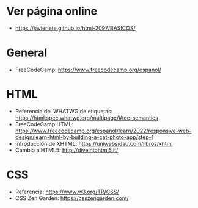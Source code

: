 # Ver página online

- https://javierlete.github.io/html-2097/BASICOS/

# General

- FreeCodeCamp: https://www.freecodecamp.org/espanol/

# HTML

- Referencia del WHATWG de etiquetas: https://html.spec.whatwg.org/multipage/#toc-semantics
- FreeCodeCamp HTML: https://www.freecodecamp.org/espanol/learn/2022/responsive-web-design/learn-html-by-building-a-cat-photo-app/step-1
- Introducción de XHTML: https://uniwebsidad.com/libros/xhtml
- Cambio a HTML5: http://diveintohtml5.it/

# CSS

- Referencia: https://www.w3.org/TR/CSS/
- CSS Zen Garden: https://csszengarden.com/